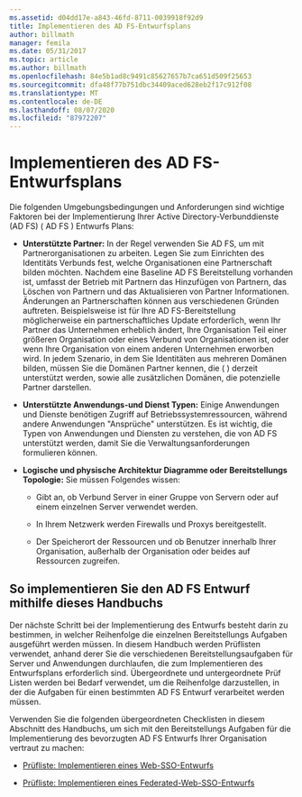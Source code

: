```yaml
---
ms.assetid: d04dd17e-a843-46fd-8711-0039918f92d9
title: Implementieren des AD FS-Entwurfsplans
author: billmath
manager: femila
ms.date: 05/31/2017
ms.topic: article
ms.author: billmath
ms.openlocfilehash: 84e5b1ad8c9491c85627657b7ca651d509f25653
ms.sourcegitcommit: dfa48f77b751dbc34409aced628eb2f17c912f08
ms.translationtype: MT
ms.contentlocale: de-DE
ms.lasthandoff: 08/07/2020
ms.locfileid: "87972207"
---
```

# <a name="implementing-your-ad-fs-design-plan"></a>Implementieren des AD FS-Entwurfsplans

Die folgenden Umgebungsbedingungen und Anforderungen sind wichtige Faktoren bei der Implementierung Ihrer Active Directory-Verbunddienste (AD FS) \( AD FS \) Entwurfs Plans:

-   **Unterstützte Partner:** In der Regel verwenden Sie AD FS, um mit Partnerorganisationen zu arbeiten. Legen Sie zum Einrichten des Identitäts Verbunds fest, welche Organisationen eine Partnerschaft bilden möchten. Nachdem eine Baseline AD FS Bereitstellung vorhanden ist, umfasst der Betrieb mit Partnern das Hinzufügen von Partnern, das Löschen von Partnern und das Aktualisieren von Partner Informationen. Änderungen an Partnerschaften können aus verschiedenen Gründen auftreten. Beispielsweise ist für Ihre AD FS-Bereitstellung möglicherweise ein partnerschaftliches Update erforderlich, wenn Ihr Partner das Unternehmen erheblich ändert, Ihre Organisation Teil einer größeren Organisation oder eines Verbund von Organisationen ist, oder wenn Ihre Organisation von einem anderen Unternehmen erworben wird. In jedem Szenario, in dem Sie Identitäten aus mehreren Domänen bilden, müssen Sie die Domänen Partner kennen, die \( \) derzeit unterstützt werden, sowie alle zusätzlichen Domänen, die potenzielle Partner darstellen.

-   **Unterstützte Anwendungs-und Dienst Typen:** Einige Anwendungen und Dienste benötigen Zugriff auf Betriebssystemressourcen, während andere Anwendungen "Ansprüche" unterstützen. Es ist wichtig, die Typen von Anwendungen und Diensten zu verstehen, die von AD FS unterstützt werden, damit Sie die Verwaltungsanforderungen formulieren können.

-   **Logische und physische Architektur Diagramme oder Bereitstellungs Topologie:** Sie müssen Folgendes wissen:

    -   Gibt an, ob Verbund Server in einer Gruppe von Servern oder auf einem einzelnen Server verwendet werden.

    -   In Ihrem Netzwerk werden Firewalls und Proxys bereitgestellt.

    -   Der Speicherort der Ressourcen und ob Benutzer innerhalb Ihrer Organisation, außerhalb der Organisation oder beides auf Ressourcen zugreifen.

## <a name="how-to-implement-your-ad-fs-design-using-this-guide"></a>So implementieren Sie den AD FS Entwurf mithilfe dieses Handbuchs
Der nächste Schritt bei der Implementierung des Entwurfs besteht darin zu bestimmen, in welcher Reihenfolge die einzelnen Bereitstellungs Aufgaben ausgeführt werden müssen. In diesem Handbuch werden Prüflisten verwendet, anhand derer Sie die verschiedenen Bereitstellungsaufgaben für Server und Anwendungen durchlaufen, die zum Implementieren des Entwurfsplans erforderlich sind. Übergeordnete und untergeordnete Prüf Listen werden bei Bedarf verwendet, um die Reihenfolge darzustellen, in der die Aufgaben für einen bestimmten AD FS Entwurf verarbeitet werden müssen.

Verwenden Sie die folgenden übergeordneten Checklisten in diesem Abschnitt des Handbuchs, um sich mit den Bereitstellungs Aufgaben für die Implementierung des bevorzugten AD FS Entwurfs Ihrer Organisation vertraut zu machen:

-   [Prüfliste: Implementieren eines Web-SSO-Entwurfs](Checklist--Implementing-a-Web-SSO-Design.md)

-   [Prüfliste: Implementieren eines Federated-Web-SSO-Entwurfs](Checklist--Implementing-a-Federated-Web-SSO-Design.md)
